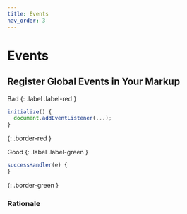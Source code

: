 ```yaml
---
title: Events
nav_order: 3
---
```


# Events

## Register Global Events in Your Markup

Bad
{: .label .label-red }

```js
initialize() {
  document.addEventListener(...);
}
```
{: .border-red }

Good
{: .label .label-green }

```js
successHandler(e) {
}
```
{: .border-green }

### Rationale


